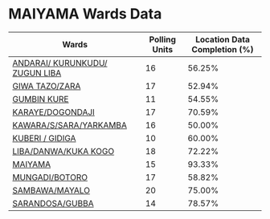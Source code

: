 
# MAIYAMA Wards Data

| Wards | Polling Units | Location Data Completion (%) |
| ---- | ----- | ------- |
| [ANDARAI/ KURUNKUDU/ ZUGUN LIBA](./wards/5332-andarai/-kurunkudu/-zugun-liba) | 16 | 56.25% |
| [GIWA TAZO/ZARA](./wards/5333-giwa-tazo/zara) | 17 | 52.94% |
| [GUMBIN KURE](./wards/5334-gumbin-kure) | 11 | 54.55% |
| [KARAYE/DOGONDAJI](./wards/5335-karaye/dogondaji) | 17 | 70.59% |
| [KAWARA/S/SARA/YARKAMBA](./wards/5336-kawara/s/sara/yarkamba) | 16 | 50.00% |
| [KUBERI / GIDIGA](./wards/5337-kuberi-/-gidiga) | 10 | 60.00% |
| [LIBA/DANWA/KUKA KOGO](./wards/5338-liba/danwa/kuka-kogo) | 18 | 72.22% |
| [MAIYAMA](./wards/5339-maiyama) | 15 | 93.33% |
| [MUNGADI/BOTORO](./wards/5340-mungadi/botoro) | 17 | 58.82% |
| [SAMBAWA/MAYALO](./wards/5341-sambawa/mayalo) | 20 | 75.00% |
| [SARANDOSA/GUBBA](./wards/5342-sarandosa/gubba) | 14 | 78.57% |




